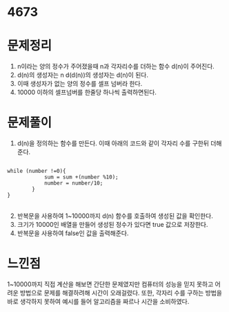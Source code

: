 # 4673

# 문제정리
1. n이라는 양의 정수가 주어졌을때 n과 각자리수를 더하는 함수 d(n)이 주어진다.
2. d(n)의 생성자는 n d(d(n))의 생성자는 d(n)이 된다. 
3. 이때 생성자가 없는 양의 정수를 셀프 넘버라 한다.
4. 10000 이하의 셀프넘버를 한줄당 하나씩 출력하면된다.

# 문제풀이
1. d(n)을 정의하는 함수를 만든다. 이때 아래의 코드와 같이 각자리 수를 구한뒤 더해준다.
<pre>
<code>
while (number !=0){
            sum = sum +(number %10);
            number = number/10;
        }
}
</code>
</pre>
2. 반복문을 사용하여 1~10000까지 d(n) 함수를 호출하여 생성된 값을 확인한다.
3. 크기가 10000인 배열을 만들어 생성된 정수가 있다면 true 값으로 저장한다.
4. 반복문을 사용하여 false인 값을 출력해준다.

# 느낀점
1~10000까지 직접 계산을 해보면 간단한 문제였지만 컴퓨터의 성능을 믿지 못하고 어려운 방법으로 문제를 해결하려해 시간이 오래걸렸다.
또한, 각자리 수를 구하는 방법을 바로 생각하지 못하여 예시를 들어 알고리즘을 짜르나 시간을 소비하였다.
